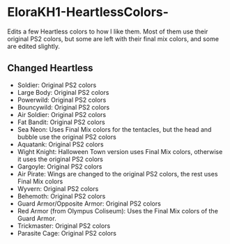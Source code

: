 # EloraKH1-HeartlessColors-
Edits a few Heartless colors to how I like them. Most of them use their original PS2 colors, but some are left with their final mix colors, and some are edited slightly.

## Changed Heartless

- Soldier: Original PS2 colors
- Large Body: Original PS2 colors
- Powerwild: Original PS2 colors
- Bouncywild: Original PS2 colors
- Air Soldier: Original PS2 colors
- Fat Bandit: Original PS2 colors
- Sea Neon: Uses Final Mix colors for the tentacles, but the head and bubble use the original PS2 colors
- Aquatank: Original PS2 colors
- Wight Knight: Halloween Town version uses Final Mix colors, otherwise it uses the original PS2 colors
- Gargoyle: Original PS2 colors
- Air Pirate: Wings are changed to the original PS2 colors, the rest uses Final Mix colors
- Wyvern: Original PS2 colors
- Behemoth: Original PS2 colors
- Guard Armor/Opposite Armor: Original PS2 colors
- Red Armor (from Olympus Coliseum): Uses the Final Mix colors of the Guard Armor.
- Trickmaster: Original PS2 colors
- Parasite Cage: Original PS2 colors
